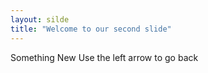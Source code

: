 ```yaml
---
layout: silde
title: "Welcome to our second slide"
---
```

Something New
Use the left arrow to go back
